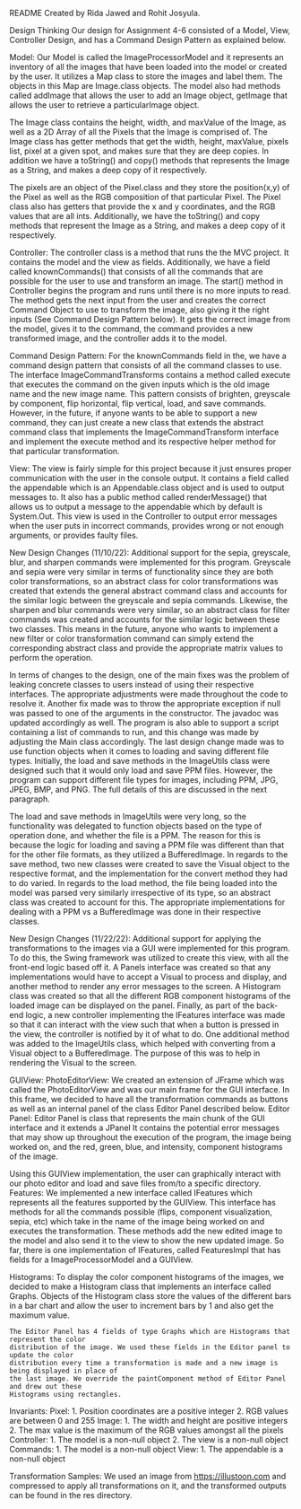 README
Created by Rida Jawed and Rohit Josyula.

Design Thinking
Our design for Assignment 4-6 consisted of a Model, View, Controller Design, and has a Command
Design Pattern as explained below.

Model:
Our Model is called the ImageProcessorModel and it represents an inventory of all the images that
have been loaded into the model or created by the user. It utilizes a Map class to store the images
and label them. The objects in this Map are Image.class objects. The model also had methods called
addImage that allows the user to add an Image object, getImage that allows the user to retrieve a
particularImage object.

The Image class contains the height, width, and maxValue of the Image, as well as a 2D Array of all
the Pixels that the Image is comprised of. The Image class has getter methods that get the width,
height, maxValue, pixels list, pixel at a given spot, and makes sure that they are deep copies. In
addition we have a toString() and copy() methods that represents the Image as a String, and makes
a deep copy of it respectively.

The pixels are an object of the Pixel.class and they store the position(x,y) of the Pixel as well as
the RGB composition of that particular Pixel. The Pixel class also has getters that provide the x
and y coordinates, and the RGB values that are all ints. Additionally, we have the toString() and
copy methods that represent the Image as a String, and makes a deep copy of it respectively.

Controller:
The controller class is a method that runs the the MVC project. It contains the model and the view
as fields. Additionally, we have a field called knownCommands() that consists of all the commands
that are possible for the user to use and transform an image. The start() method in Controller
begins the program and runs until there is no more inputs to read. The method gets the next input
from the user and creates the correct Command Object to use to transform the image, also giving
it the right inputs (See Command Design Pattern below). It gets the correct image from the model,
gives it to the command, the command provides a new transformed image, and the controller adds it to
the model.

Command Design Pattern:
For the knownCommands field in the, we have a command design pattern that consists of all the
command classes to use. The interface ImageCommandTransforms contains a method called execute that
executes the command on the given inputs which is the old image name and the new image name. This
pattern consists of brighten, greyscale by component, flip horizontal, flip vertical, load, and
save commands. However, in the future, if anyone wants to be able to support a new command, they can
just create a new class that extends the abstract command class that implements the
ImageCommandTransform interface and implement the execute method and its respective helper method
for that particular transformation.

View:
The view is fairly simple for this project because it just ensures proper communication with the
user in the console output. It contains a field called the appendable which is an Appendable.class
object and is used to output messages to. It also has a public method called renderMessage() that
allows us to output a message to the appendable which by default is System.Out. This view is used in
the Controller to output error messages when the user puts in incorrect commands, provides wrong or
not enough arguments, or provides faulty files.

New Design Changes (11/10/22):
Additional support for the sepia, greyscale, blur, and sharpen commands were implemented for this
program. Greyscale and sepia were very similar in terms of functionality since they are both color
transformations, so an abstract class for color transformations was created that extends the general
abstract command class and accounts for the similar logic between the greyscale and sepia commands.
Likewise, the sharpen and blur commands were very similar, so an abstract class for filter commands
was created and accounts for the similar logic between these two classes. This means in the future,
anyone who wants to implement a new filter or color transformation command can simply extend the
corresponding abstract class and provide the appropriate matrix values to perform the operation.

In terms of changes to the design, one of the main fixes was the problem of leaking concrete classes
to users instead of using their respective interfaces. The appropriate adjustments were made
throughout the code to resolve it. Another fix made was to throw the appropriate exception if null
was passed to one of the arguments in the constructor. The javadoc was updated accordingly as well.
The program is also able to support a script containing a list of commands to run, and this change
was made by adjusting the Main class accordingly. The last design change made was to use function
objects when it comes to loading and saving different file types. Initially, the load and save
methods in the ImageUtils class were designed such that it would only load and save PPM files.
However, the program can support different file types for images, including PPM, JPG, JPEG, BMP, and
PNG. The full details of this are discussed in the next paragraph.

The load and save methods in ImageUtils were very long, so the functionality was delegated to
function objects based on the type of operation done, and whether the file is a PPM. The reason for
this is because the logic for loading and saving a PPM file was different than that for the other
file formats, as they utilized a BufferedImage. In regards to the save method, two new classes were
created to save the Visual object to the respective format, and the implementation for the convert
method they had to do varied. In regards to the load method, the file being loaded into the model
was parsed very similarly irrespective of its type, so an abstract class was created to account for
this. The appropriate implementations for dealing with a PPM vs a BufferedImage was done in their
respective classes. 


New Design Changes (11/22/22):
Additional support for applying the transformations to the images via a GUI were implemented for
this program. To do this, the Swing framework was utilized to create this view, with all the
front-end logic based off it. A Panels interface was created so that any implementations would have
to accept a Visual to process and display, and another method to render any error messages to the
screen. A Histogram class was created so that all the different RGB component histograms of the
loaded image can be displayed on the panel. Finally, as part of the back-end logic, a new controller
implementing the IFeatures interface was made so that it can interact with the view such that when a
button is pressed in the view, the controller is notified by it of what to do. One additional method
was added to the ImageUtils class, which helped with converting from a Visual object to a
BufferedImage. The purpose of this was to help in rendering the Visual to the screen.

GUIView:
    PhotoEditorView:
    We created an extension of JFrame which was called the PhotoEditorView and was our main frame
    for the GUI interface. In this frame, we decided to have all the transformation commands as
    buttons as well as an internal panel of the class Editor Panel described below.
    Editor Panel:
    Editor Panel is class that represents the main chunk of the GUI interface and it extends a
    JPanel It contains the potential error messages that may show up throughout the execution of the
    program, the image being worked on, and the red, green, blue, and intensity, component
    histograms of the image.

Using this GUIView implementation, the user can graphically interact with our photo editor and load
and save files from/to a specific directory.
Features:
    We implemented a new interface called IFeatures which represents all the features supported by
    the GUIView. This interface has methods for all the commands possible (flips, component
    visualization, sepia, etc) which take in the name of the image being worked on and executes the
    transformation. These methods add the new edited image to the model and also send it to the view
    to show the new updated image. So far, there is one implementation of IFeatures, called
    FeaturesImpl that has fields for a ImageProcessorModel and a GUIView.

Histograms:
    To display the color component histograms of the images, we decided to make a Histogram class
    that implements an interface called Graphs. Objects of the Histogram class store the values of
    the different bars in a bar chart and allow the user to increment bars by 1 and also get the
    maximum value.

    The Editor Panel has 4 fields of type Graphs which are Histograms that represent the color
    distribution of the image. We used these fields in the Editor panel to update the color
    distribution every time a transformation is made and a new image is being displayed in place of
    the last image. We override the paintComponent method of Editor Panel and drew out these
    Histograms using rectangles.

Invariants:
Pixel:
    1. Position coordinates are a positive integer
    2. RGB values are between 0 and 255
Image:
    1. The width and height are positive integers
    2. The max value is the maximum of the RGB values amongst all the pixels
Controller:
    1. The model is a non-null object
    2. The view is a non-null object
Commands:
    1. The model is a non-null object
View:
    1. The appendable is a non-null object

Transformation Samples:
We used an image from https://illustoon.com and compressed to apply all transformations on it, and
the transformed outputs can be found in the res directory.



